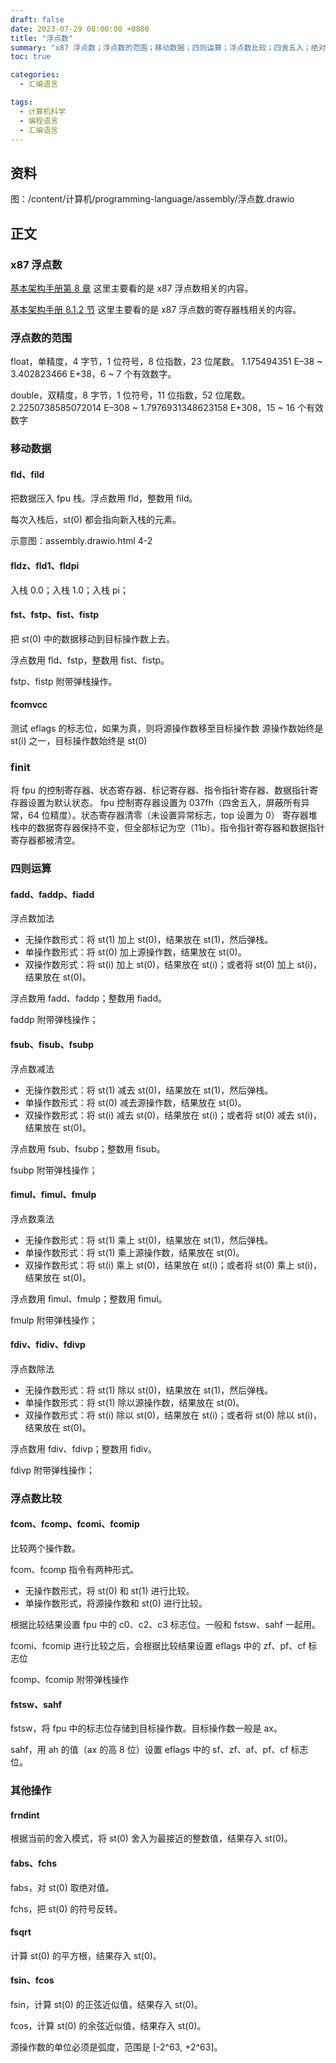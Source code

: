 ```yaml
---
draft: false
date: 2023-07-29 08:00:00 +0800
title: "浮点数"
summary: "x87 浮点数；浮点数的范围；移动数据；四则运算；浮点数比较；四舍五入；绝对值；取反；三角函数；"
toc: true

categories:
  - 汇编语言

tags:
  - 计算机科学
  - 编程语言
  - 汇编语言
---
```


## 资料

图：/content/计算机/programming-language/assembly/浮点数.drawio

## 正文

### x87 浮点数

[基本架构手册第 8 章]() 这里主要看的是 x87 浮点数相关的内容。

[基本架构手册 8.1.2 节]() 这里主要看的是 x87 浮点数的寄存器栈相关的内容。

### 浮点数的范围

float，单精度，4 字节，1 位符号，8 位指数，23 位尾数。
1.175494351 E–38 ~ 3.402823466 E+38，6 ~ 7 个有效数字。

double，双精度，8 字节，1 位符号，11 位指数，52 位尾数。
2.2250738585072014 E–308 ~ 1.7976931348623158 E+308，15 ~ 16 个有效数字

### 移动数据

#### fld、fild

把数据压入 fpu 栈。浮点数用 fld，整数用 fild。

每次入栈后，st(0) 都会指向新入栈的元素。

示意图：assembly.drawio.html 4-2

#### fldz、fld1、fldpi

入栈 0.0；入栈 1.0；入栈 pi；

#### fst、fstp、fist、fistp

把 st(0) 中的数据移动到目标操作数上去。

浮点数用 fld、fstp，整数用 fist、fistp。

fstp、fistp 附带弹栈操作。

#### fcomvcc

测试 eflags 的标志位，如果为真，则将源操作数移至目标操作数
源操作数始终是 st(i) 之一，目标操作数始终是 st(0)

### finit

将 fpu 的控制寄存器、状态寄存器、标记寄存器、指令指针寄存器、数据指针寄存器设置为默认状态。
fpu 控制寄存器设置为 037fh（四舍五入，屏蔽所有异常，64 位精度）。状态寄存器清零（未设置异常标志，top 设置为 0）
寄存器堆栈中的数据寄存器保持不变，但全部标记为空（11b）。指令指针寄存器和数据指针寄存器都被清空。

### 四则运算

#### fadd、faddp、fiadd

浮点数加法

- 无操作数形式：将 st(1) 加上 st(0)，结果放在 st(1)，然后弹栈。
- 单操作数形式：将 st(0) 加上源操作数，结果放在 st(0)。
- 双操作数形式：将 st(i) 加上 st(0)，结果放在 st(i)；或者将 st(0) 加上 st(i)，结果放在 st(0)。

浮点数用 fadd、faddp；整数用 fiadd。

faddp 附带弹栈操作；

#### fsub、fisub、fsubp

浮点数减法

- 无操作数形式：将 st(1) 减去 st(0)，结果放在 st(1)，然后弹栈。
- 单操作数形式：将 st(0) 减去源操作数，结果放在 st(0)。
- 双操作数形式：将 st(i) 减去 st(0)，结果放在 st(i)；或者将 st(0) 减去 st(i)，结果放在 st(0)。

浮点数用 fsub、fsubp；整数用 fisub。

fsubp 附带弹栈操作；

#### fimul、fimul、fmulp

浮点数乘法

- 无操作数形式：将 st(1) 乘上 st(0)，结果放在 st(1)，然后弹栈。
- 单操作数形式：将 st(1) 乘上源操作数，结果放在 st(0)。
- 双操作数形式：将 st(i) 乘上 st(0)，结果放在 st(i)；或者将 st(0) 乘上 st(i)，结果放在 st(0)。

浮点数用 fimul、fmulp；整数用 fimul。

fmulp 附带弹栈操作；

#### fdiv、fidiv、fdivp

浮点数除法

- 无操作数形式：将 st(1) 除以 st(0)，结果放在 st(1)，然后弹栈。
- 单操作数形式：将 st(1) 除以源操作数，结果放在 st(0)。
- 双操作数形式：将 st(i) 除以 st(0)，结果放在 st(i)；或者将 st(0) 除以 st(i)，结果放在 st(0)。

浮点数用 fdiv、fdivp；整数用 fidiv。

fdivp 附带弹栈操作；

### 浮点数比较

#### fcom、fcomp、fcomi、fcomip

比较两个操作数。

fcom、fcomp 指令有两种形式。

- 无操作数形式，将 st(0) 和 st(1) 进行比较。
- 单操作数形式，将源操作数和 st(0) 进行比较。

根据比较结果设置 fpu 中的 c0、c2、c3 标志位。一般和 fstsw、sahf 一起用。

fcomi、fcomip 进行比较之后，会根据比较结果设置 eflags 中的 zf、pf、cf 标志位

fcomp、fcomip 附带弹栈操作

#### fstsw、sahf

fstsw，将 fpu 中的标志位存储到目标操作数。目标操作数一般是 ax。

sahf，用 ah 的值（ax 的高 8 位）设置 eflags 中的 sf、zf、af、pf、cf 标志位。

### 其他操作

#### frndint

根据当前的舍入模式，将 st(0) 舍入为最接近的整数值，结果存入 st(0)。

#### fabs、fchs

fabs，对 st(0) 取绝对值。

fchs，把 st(0) 的符号反转。

#### fsqrt

计算 st(0) 的平方根，结果存入 st(0)。

#### fsin、fcos

fsin，计算 st(0) 的正弦近似值，结果存入 st(0)。

fcos，计算 st(0) 的余弦近似值，结果存入 st(0)。

源操作数的单位必须是弧度，范围是 \[-2^63, +2^63\]。
